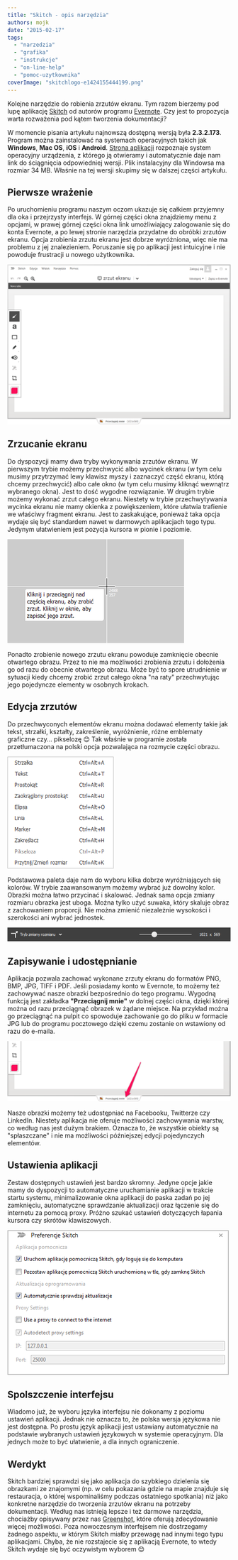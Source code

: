```yaml
---
title: "Skitch - opis narzędzia"
authors: mojk
date: "2015-02-17"
tags:
  - "narzedzia"
  - "grafika"
  - "instrukcje"
  - "on-line-help"
  - "pomoc-uzytkownika"
coverImage: "skitchlogo-e1424155444199.png"
---
```


Kolejne narzędzie do robienia zrzutów ekranu. Tym razem bierzemy pod lupę
aplikację [Skitch](https://evernote.com/skitch/) od autorów programu
[Evernote](https://evernote.com/). Czy jest to propozycja warta rozważenia pod
kątem tworzenia dokumentacji?

<!--truncate-->

W momencie pisania artykułu najnowszą dostępną wersją była **2.3.2.173**.
Program można zainstalować na systemach operacyjnych takich jak **Windows**,
**Mac OS**, **iOS** i **Android**.
[Strona aplikacji](https://evernote.com/skitch/) rozpoznaje system operacyjny
urządzenia, z którego ją otwieramy i automatycznie daje nam link do ściągnięcia
odpowiedniej wersji. Plik instalacyjny dla Windowsa ma rozmiar 34 MB. Właśnie na
tej wersji skupimy się w dalszej części artykułu.

## Pierwsze wrażenie

Po uruchomieniu programu naszym oczom ukazuje się całkiem przyjemny dla oka i
przejrzysty interfejs. W górnej części okna znajdziemy menu z opcjami, w prawej
górnej części okna link umożliwiający zalogowanie się do konta Evernote, a po
lewej stronie narzędzia przydatne do obróbki zrzutów ekranu. Opcja zrobienia
zrzutu ekranu jest dobrze wyróżniona, więc nie ma problemu z jej znalezieniem.
Poruszanie się po aplikacji jest intuicyjne i nie powoduje frustracji u nowego
użytkownika.

[![skitch1](images/skitch1-1024x731.png)](http://techwriter.pl/wp-content/uploads/2015/02/skitch1.png)

## Zrzucanie ekranu

Do dyspozycji mamy dwa tryby wykonywania zrzutów ekranu. W pierwszym trybie
możemy przechwycić albo wycinek ekranu (w tym celu musimy przytrzymać lewy
klawisz myszy i zaznaczyć część ekranu, którą chcemy przechwycić) albo całe okno
(w tym celu musimy kliknąć wewnątrz wybranego okna). Jest to dość wygodne
rozwiązanie. W drugim trybie możemy wykonać zrzut całego ekranu. Niestety w
trybie przechwytywania wycinka ekranu nie mamy okienka z powiększeniem, które
ułatwia trafienie we właściwy fragment ekranu. Jest to zaskakujące, ponieważ
taka opcja wydaje się być standardem nawet w darmowych aplikacjach tego typu.
Jedynym ułatwieniem jest pozycja kursora w pionie i poziomie.

[![skitch2](images/skitch2.png)](http://techwriter.pl/wp-content/uploads/2015/02/skitch2.png)

Ponadto zrobienie nowego zrzutu ekranu powoduje zamknięcie obecnie otwartego
obrazu. Przez to nie ma możliwości zrobienia zrzutu i dołożenia go od razu do
obecnie otwartego obrazu. Może być to spore utrudnienie w sytuacji kiedy chcemy
zrobić zrzut całego okna "na raty" przechwytując jego pojedyncze elementy w
osobnych krokach.

## Edycja zrzutów

Do przechwyconych elementów ekranu można dodawać elementy takie jak tekst,
strzałki, kształty, zakreślenie, wyróżnienie, różne emblematy graficzne czy...
pikselozę 😊 Tak właśnie w programie została przetłumaczona na polski opcja
pozwalająca na rozmycie części obrazu.

[![skitch3](images/skitch3.png)](http://techwriter.pl/wp-content/uploads/2015/02/skitch3.png)

Podstawowa paleta daje nam do wyboru kilka dobrze wyróżniających się kolorów. W
trybie zaawansowanym możemy wybrać już dowolny kolor. Obrazki można łatwo
przycinać i skalować. Jednak sama opcja zmiany rozmiaru obrazka jest uboga.
Można tylko użyć suwaka, który skaluje obraz z zachowaniem proporcji. Nie można
zmienić niezależnie wysokości i szerokości ani wybrać jednostek.

[![skitch4](images/skitch4.png)](http://techwriter.pl/wp-content/uploads/2015/02/skitch4.png)

## Zapisywanie i udostępnianie

Aplikacja pozwala zachować wykonane zrzuty ekranu do formatów PNG, BMP, JPG,
TIFF i PDF. Jeśli posiadamy konto w Evernote, to możemy też zachowywać nasze
obrazki bezpośrednio do tego programu. Wygodną funkcją jest zakładka
**"Przeciągnij mnie"** w dolnej części okna, dzięki której można od razu
przeciągnąć obrazek w żądane miejsce. Na przykład można go przeciągnąć na pulpit
co spowoduje zachowanie go do pliku w formacie JPG lub do programu pocztowego
dzięki czemu zostanie on wstawiony od razu do e-maila.

[![skitch55](images/skitch55-1024x276.png)](http://techwriter.pl/wp-content/uploads/2015/02/skitch55.png)

Nasze obrazki możemy też udostępniać na Facebooku, Twitterze czy LinkedIn.
Niestety aplikacja nie oferuje możliwości zachowywania warstw, co według nas
jest dużym brakiem. Oznacza to, że wszystkie obiekty są "spłaszczane" i nie ma
możliwości późniejszej edycji pojedynczych elementów.

## Ustawienia aplikacji

Zestaw dostępnych ustawień jest bardzo skromny. Jedyne opcje jakie mamy do
dyspozycji to automatyczne uruchamianie aplikacji w trakcie startu systemu,
minimalizowanie okna aplikacji do paska zadań po jej zamknięciu, automatyczne
sprawdzanie aktualizacji oraz łączenie się do internetu za pomocą proxy. Próżno
szukać ustawień dotyczących łapania kursora czy skrótów klawiszowych.

[![skitch6](images/skitch6.png)](http://techwriter.pl/wp-content/uploads/2015/02/skitch6.png)

## Spolszczenie interfejsu

Wiadomo już, że wyboru języka interfejsu nie dokonamy z poziomu ustawień
aplikacji. Jednak nie oznacza to, że polska wersja językowa nie jest dostępna.
Po prostu język aplikacji jest ustawiany automatycznie na podstawie wybranych
ustawień językowych w systemie operacyjnym. Dla jednych może to być ułatwienie,
a dla innych ograniczenie.

## Werdykt

Skitch bardziej sprawdzi się jako aplikacja do szybkiego dzielenia się obrazkami
ze znajomymi (np. w celu pokazania gdzie na mapie znajduje się restauracja, o
której wspominaliśmy podczas ostatniego spotkania) niż jako konkretne narzędzie
do tworzenia zrzutów ekranu na potrzeby dokumentacji. Według nas istnieją lepsze
i też darmowe narzędzia, chociażby opisywany przez nas
[Greenshot](http://techwriter.pl/zrzucanie-ekranu-opis-narzedzi/), które oferują
zdecydowanie więcej możliwości. Poza nowoczesnym interfejsem nie dostrzegamy
żadnego aspektu, w którym Skitch miałby przewagę nad innymi tego typu
aplikacjami. Chyba, że nie rozstajecie się z aplikacją Evernote, to wtedy Skitch
wydaje się być oczywistym wyborem 😊
